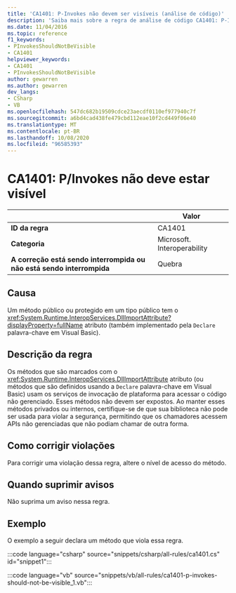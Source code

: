 ```yaml
---
title: 'CA1401: P-Invokes não devem ser visíveis (análise de código)'
description: 'Saiba mais sobre a regra de análise de código CA1401: P-Invokes não devem ser visíveis'
ms.date: 11/04/2016
ms.topic: reference
f1_keywords:
- PInvokesShouldNotBeVisible
- CA1401
helpviewer_keywords:
- CA1401
- PInvokesShouldNotBeVisible
author: gewarren
ms.author: gewarren
dev_langs:
- CSharp
- VB
ms.openlocfilehash: 547dc682b19509cdce23aecdf0110ef977940c7f
ms.sourcegitcommit: a6bd4cad438fe479cbd112eae10f2cd449f06e40
ms.translationtype: MT
ms.contentlocale: pt-BR
ms.lasthandoff: 10/08/2020
ms.locfileid: "96585393"
---
```

# <a name="ca1401-pinvokes-should-not-be-visible"></a>CA1401: P/Invokes não deve estar visível

|                                     | Valor                      |
|-------------------------------------|----------------------------|
| **ID da regra**                          | CA1401                     |
| **Categoria**                        | Microsoft. Interoperability |
| **A correção está sendo interrompida ou não está sendo interrompida** | Quebra                   |

## <a name="cause"></a>Causa

Um método público ou protegido em um tipo público tem o <xref:System.Runtime.InteropServices.DllImportAttribute?displayProperty=fullName> atributo (também implementado pela `Declare` palavra-chave em Visual Basic).

## <a name="rule-description"></a>Descrição da regra

Os métodos que são marcados com o <xref:System.Runtime.InteropServices.DllImportAttribute> atributo (ou métodos que são definidos usando a `Declare` palavra-chave em Visual Basic) usam os serviços de invocação de plataforma para acessar o código não gerenciado. Esses métodos não devem ser expostos. Ao manter esses métodos privados ou internos, certifique-se de que sua biblioteca não pode ser usada para violar a segurança, permitindo que os chamadores acessem APIs não gerenciadas que não podiam chamar de outra forma.

## <a name="how-to-fix-violations"></a>Como corrigir violações

Para corrigir uma violação dessa regra, altere o nível de acesso do método.

## <a name="when-to-suppress-warnings"></a>Quando suprimir avisos

Não suprima um aviso nessa regra.

## <a name="example"></a>Exemplo

O exemplo a seguir declara um método que viola essa regra.

:::code language="csharp" source="snippets/csharp/all-rules/ca1401.cs" id="snippet1":::

:::code language="vb" source="snippets/vb/all-rules/ca1401-p-invokes-should-not-be-visible_1.vb":::
